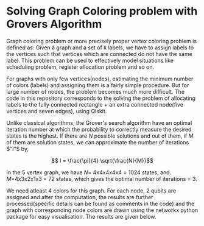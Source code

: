 # Solving Graph Coloring problem with Grovers Algorithm

Graph coloring problem or more precisely proper vertex coloring problem is defined as: Given a graph and a set of k labels, we have to assign labels to the vertices such that  vertices which are connected do not have the same label. This problem can be used to effectively model situations like scheduling problem, register allocation problem and so on.

For graphs with only few vertices(nodes), estimating the minimum number of colors (labels) and assigning them is a fairly simple procedure. But for large number of nodes, the problem becomes much more difficult. The code in this repository corresponds to the solving the problem of allocating labels to the fully connected rectangle + an extra connected node(five vertices and seven edges), using Qiskit. 

Unlike classical algorithms, the Grover's search algorithm have an optimal iteration number at which the probability to correctly measure the 
desired states is the highest. If there are $N$ possible solutions and out of them, if $M$ of them are solution states, we can approximate the
number of iterations $"I"$ by,
```math
     I = \frac{\pi}{4} \sqrt{\frac{N}{M}}
```
In the 5 vertex graph, we have $N$= 4x4x4x4x4 = 1024 states, and. $M$=4x3x2x1x3 = 72 states, which gives the optimal number of iterations = 3.

We need atleast 4 colors for this graph. For each node, 2 qubits are assigned and after the computation, the results are further processed(specific details can be found as comments in the code) and the graph with corresponding node colors are drawn using the networkx python package for easy visualisation. The results are given below.
 
